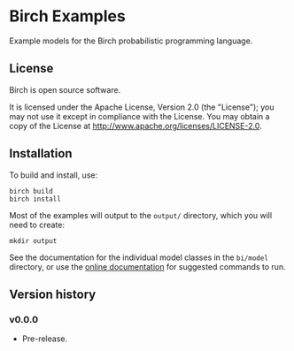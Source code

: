 # Birch Examples

Example models for the Birch probabilistic programming language.


## License

Birch is open source software.

It is licensed under the Apache License, Version 2.0 (the "License"); you may not use it except in compliance with the License. You may obtain a copy of the License at <http://www.apache.org/licenses/LICENSE-2.0>.


## Installation

To build and install, use:

    birch build
    birch install

Most of the examples will output to the `output/` directory, which you will need to create:

    mkdir output

See the documentation for the individual model classes in the `bi/model` directory, or use the [online documentation](https://birch-lang.org/documentation/examples/) for suggested commands to run.


## Version history

### v0.0.0

* Pre-release.
